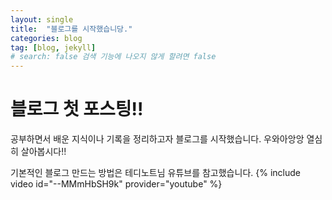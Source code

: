 ```yaml
---
layout: single
title:  "블로그를 시작했습니당."
categories: blog
tag: [blog, jekyll]
# search: false 검색 기능에 나오지 않게 할려면 false
---
```


# 블로그 첫 포스팅!!

공부하면서 배운 지식이나 기록을 정리하고자 블로그를 시작했습니다.
우와아앙앙
열심히 살아봅시다!!

기본적인 블로그 만드는 방법은 테디노트님 유튜브를 참고했습니다.
{% include video id="--MMmHbSH9k" provider="youtube" %}
